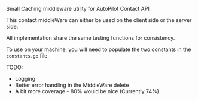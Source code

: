 Small Caching middleware utility for AutoPilot Contact API

This contact middleWare can either be used on the client side or the server side.


All implementation share the same testing functions for consistency.

To use on your machine, you will need to populate the two constants in the `constants.go` file.


TODO: 

- Logging
- Better error handling in the MiddleWare delete
- A bit more coverage - 80% would be nice (Currently 74%)



